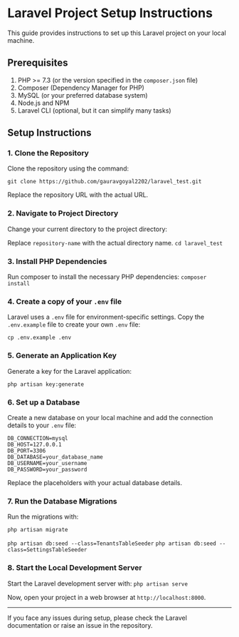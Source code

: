 # Laravel Project Setup Instructions

This guide provides instructions to set up this Laravel project on your local machine.

## Prerequisites

1. PHP >= 7.3 (or the version specified in the `composer.json` file)
2. Composer (Dependency Manager for PHP)
3. MySQL (or your preferred database system)
4. Node.js and NPM
5. Laravel CLI (optional, but it can simplify many tasks)

## Setup Instructions

### 1. Clone the Repository

Clone the repository using the command:

`git clone https://github.com/gauravgoyal2202/laravel_test.git`

Replace the repository URL with the actual URL.

### 2. Navigate to Project Directory

Change your current directory to the project directory:

Replace `repository-name` with the actual directory name.
`cd laravel_test`
### 3. Install PHP Dependencies

Run composer to install the necessary PHP dependencies:
`composer install`


### 4. Create a copy of your `.env` file

Laravel uses a `.env` file for environment-specific settings. Copy the `.env.example` file to create your own `.env` file:

`cp .env.example .env`


### 5. Generate an Application Key

Generate a key for the Laravel application:

`php artisan key:generate`


### 6. Set up a Database

Create a new database on your local machine and add the connection details to your `.env` file:
```
DB_CONNECTION=mysql
DB_HOST=127.0.0.1
DB_PORT=3306
DB_DATABASE=your_database_name
DB_USERNAME=your_username
DB_PASSWORD=your_password
```

Replace the placeholders with your actual database details.

### 7. Run the Database Migrations

Run the migrations with:

`php artisan migrate`

`php artisan db:seed --class=TenantsTableSeeder`
`php artisan db:seed --class=SettingsTableSeeder`


### 8. Start the Local Development Server

Start the Laravel development server with:
`php artisan serve`


Now, open your project in a web browser at `http://localhost:8000`.

---

If you face any issues during setup, please check the Laravel documentation or raise an issue in the repository.







